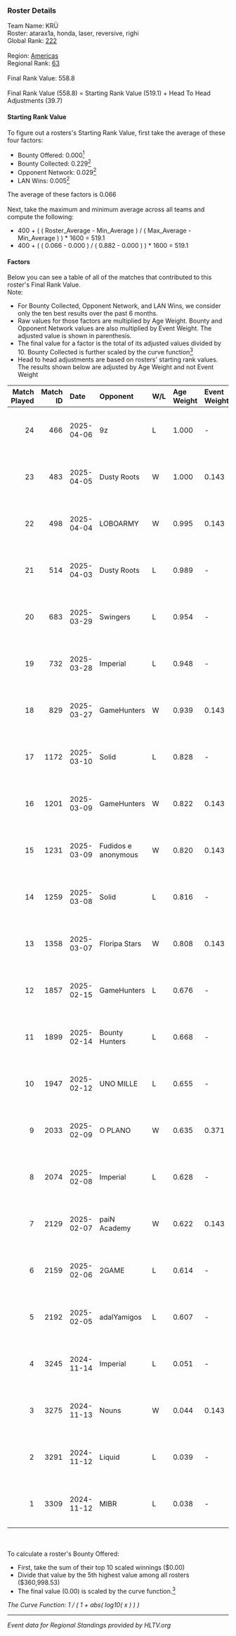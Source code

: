 ### Roster Details<br />
Team Name: KRÜ<br />
Roster: atarax1a, honda, laser, reversive, righi<br />
Global Rank: [222](../../standings_global_2025_05_05.md)<br />
<br />
Region: [Americas]( ../../standings_americas_2025_05_05.md)<br />
Regional Rank: [63]( ../../standings_americas_2025_05_05.md)<br />
<br />
Final Rank Value:  558.8<br />
<br />
Final Rank Value (558.8) = Starting Rank Value (519.1) + Head To Head Adjustments (39.7)<br />

#### Starting Rank Value<br />
To figure out a rosters's Starting Rank Value, first take the average of these four factors:<br />
- Bounty Offered: 0.000[<sup>1</sup>](#table2)
- Bounty Collected: 0.229[<sup>2</sup>](#table1)
- Opponent Network: 0.029[<sup>2</sup>](#table1)
- LAN Wins: 0.005[<sup>2</sup>](#table1)

The average of these factors is 0.066<br />
<br />
Next, take the maximum and minimum average across all teams and compute the following:<br />
- 400 + ( ( Roster_Average - Min_Average ) / ( Max_Average - Min_Average ) ) * 1600 = 519.1
- 400 + ( ( 0.066 - 0.000 ) / ( 0.882 - 0.000 ) ) * 1600 = 519.1


#### Factors<br />
Below you can see a table of all of the matches that contributed to this roster's Final Rank Value.<br />
Note:<br />

- For Bounty Collected, Opponent Network, and LAN Wins, we consider only the ten best results over the past 6 months.
- Raw values for those factors are multiplied by Age Weight. Bounty and Opponent Network values are also multiplied by Event Weight. The adjusted value is shown in parenthesis.
- The final value for a factor is the total of its adjusted values divided by 10. Bounty Collected is further scaled by the curve function[<sup>3</sup>](#curveFunction)
- Head to head adjustments are based on rosters' starting rank values. The results shown below are adjusted by Age Weight and not Event Weight
<span id="table1"></span><br />


| Match Played | Match ID | Date       | Opponent            | W/L | Age Weight | Event Weight | Bounty Collected | Opponent Network | LAN Wins  | H2H Adj. | Roster                                   |
| -: | -: | :- | :- | :- | :- | :- | :- | :- | :- | -: | :- |
|           24 |      466 | 2025-04-06 | 9z                  | L   | 1.000      | -            | -                | -                | -         |    -5.98 | atarax1a, honda, laser, reversive, righi |
|           23 |      483 | 2025-04-05 | Dusty Roots         | W   | 1.000      | 0.143        | 0.003 (0.000)    | 0.528 (0.075)    | 0 (0.000) |    19.43 | atarax1a, honda, laser, reversive, righi |
|           22 |      498 | 2025-04-04 | LOBOARMY            | W   | 0.995      | 0.143        | 0.018 (0.003)    | 0.336 (0.048)    | 0 (0.000) |    21.12 | atarax1a, honda, laser, reversive, righi |
|           21 |      514 | 2025-04-03 | Dusty Roots         | L   | 0.989      | -            | -                | -                | -         |   -10.38 | Andrew, honda, laser, reversive, righi   |
|           20 |      683 | 2025-03-29 | Swingers            | L   | 0.954      | -            | -                | -                | -         |    -7.84 | atarax1a, honda, laser, reversive, righi |
|           19 |      732 | 2025-03-28 | Imperial            | L   | 0.948      | -            | -                | -                | -         |    -1.55 | atarax1a, honda, laser, reversive, righi |
|           18 |      829 | 2025-03-27 | GameHunters         | W   | 0.939      | 0.143        | 0.000 (0.000)    | 0.325 (0.044)    | 0 (0.000) |    16.90 | atarax1a, honda, laser, reversive, righi |
|           17 |     1172 | 2025-03-10 | Solid               | L   | 0.828      | -            | -                | -                | -         |    -6.47 | atarax1a, honda, laser, reversive, righi |
|           16 |     1201 | 2025-03-09 | GameHunters         | W   | 0.822      | 0.143        | 0.000 (0.000)    | 0.325 (0.038)    | 0 (0.000) |    15.78 | atarax1a, honda, laser, reversive, righi |
|           15 |     1231 | 2025-03-09 | Fudidos e anonymous | W   | 0.820      | 0.143        | 0.000 (0.000)    | 0.042 (0.005)    | 0 (0.000) |    11.64 | atarax1a, honda, laser, reversive, righi |
|           14 |     1259 | 2025-03-08 | Solid               | L   | 0.816      | -            | -                | -                | -         |    -5.74 | atarax1a, honda, laser, reversive, righi |
|           13 |     1358 | 2025-03-07 | Floripa Stars       | W   | 0.808      | 0.143        | 0.000 (0.000)    | 0.121 (0.014)    | 0 (0.000) |    12.04 | atarax1a, honda, laser, reversive, righi |
|           12 |     1857 | 2025-02-15 | GameHunters         | L   | 0.676      | -            | -                | -                | -         |    -7.18 | atarax1a, deco, laser, reversive, righi  |
|           11 |     1899 | 2025-02-14 | Bounty Hunters      | L   | 0.668      | -            | -                | -                | -         |    -9.63 | atarax1a, deco, laser, reversive, righi  |
|           10 |     1947 | 2025-02-12 | UNO MILLE           | L   | 0.655      | -            | -                | -                | -         |   -10.11 | atarax1a, deco, laser, reversive, righi  |
|            9 |     2033 | 2025-02-09 | O PLANO             | W   | 0.635      | 0.371        | 0.005 (0.001)    | 0.230 (0.054)    | 0 (0.000) |    13.14 | atarax1a, deco, laser, reversive, righi  |
|            8 |     2074 | 2025-02-08 | Imperial            | L   | 0.628      | -            | -                | -                | -         |    -1.02 | atarax1a, deco, laser, reversive, righi  |
|            7 |     2129 | 2025-02-07 | paiN Academy        | W   | 0.622      | 0.143        | 0.000 (0.000)    | 0.133 (0.012)    | 0 (0.000) |     9.54 | atarax1a, deco, laser, reversive, righi  |
|            6 |     2159 | 2025-02-06 | 2GAME               | L   | 0.614      | -            | -                | -                | -         |    -9.11 | atarax1a, deco, laser, reversive, righi  |
|            5 |     2192 | 2025-02-05 | adalYamigos         | L   | 0.607      | -            | -                | -                | -         |    -5.71 | atarax1a, deco, laser, reversive, righi  |
|            4 |     3245 | 2024-11-14 | Imperial            | L   | 0.051      | -            | -                | -                | -         |    -0.09 | atarax1a, deco, laser, reversive, righi  |
|            3 |     3275 | 2024-11-13 | Nouns               | W   | 0.044      | 0.143        | 0.001 (0.000)    | 0.064 (0.000)    | 1 (0.044) |     0.94 | atarax1a, deco, laser, reversive, righi  |
|            2 |     3291 | 2024-11-12 | Liquid              | L   | 0.039      | -            | -                | -                | -         |    -0.00 | atarax1a, deco, laser, reversive, righi  |
|            1 |     3309 | 2024-11-12 | MIBR                | L   | 0.038      | -            | -                | -                | -         |    -0.03 | atarax1a, deco, laser, reversive, righi  |

<br />
<span id="table2"></span><br />
To calculate a roster's Bounty Offered:<br />

- First, take the sum of their top 10 scaled winnings ($0.00)
- Divide that value by the 5th highest value among all rosters ($360,998.53)
- The final value (0.00) is scaled by the curve function.[<sup>3</sup>](#curveFunction)

<span id="curveFunction"></span>_The Curve Function: 1 / ( 1 + abs( log10( x ) ) )_<br />

---
_Event data for Regional Standings provided by HLTV.org_<br />
